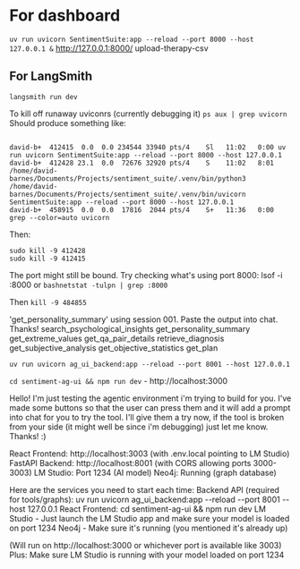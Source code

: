# For dashboard
`uv run uvicorn SentimentSuite:app --reload --port 8000 --host 127.0.0.1 &`
http://127.0.0.1:8000/
upload-therapy-csv

## For LangSmith
`langsmith run dev`

To kill off runaway uviconrs (currently debugging it)
`ps aux | grep uvicorn`
Should produce something like:
```aiignore

david-b+  412415  0.0  0.0 234544 33940 pts/4    Sl   11:02   0:00 uv run uvicorn SentimentSuite:app --reload --port 8000 --host 127.0.0.1
david-b+  412428 23.1  0.0  72676 32920 pts/4    S    11:02   8:01 /home/david-barnes/Documents/Projects/sentiment_suite/.venv/bin/python3 /home/david-barnes/Documents/Projects/sentiment_suite/.venv/bin/uvicorn SentimentSuite:app --reload --port 8000 --host 127.0.0.1
david-b+  458915  0.0  0.0  17816  2044 pts/4    S+   11:36   0:00 grep --color=auto uvicorn
```
Then:
```
sudo kill -9 412428
sudo kill -9 412415
```
The port might still be bound. Try checking what's using port 8000:
lsof -i :8000
or
`bashnetstat -tulpn | grep :8000`

Then `kill -9 484855`



'get_personality_summary' using session 001. Paste the output into chat. Thanks!
search_psychological_insights
get_personality_summary
get_extreme_values
get_qa_pair_details
retrieve_diagnosis
get_subjective_analysis
get_objective_statistics
get_plan

`uv run uvicorn ag_ui_backend:app --reload --port 8001 --host 127.0.0.1`

`cd sentiment-ag-ui && npm run dev` - http://localhost:3000

Hello! I'm just testing the agentic environment i'm trying to build for you. I've made some buttons so that the user can press them and it will add a prompt into chat for you to try the tool. I'll give them a try now, if the tool is broken from your side (it might well be since i'm debugging) just let me know. Thanks! :)

React Frontend: http://localhost:3003 (with .env.local pointing to LM Studio)
FastAPI Backend: http://localhost:8001 (with CORS allowing ports 3000-3003)
LM Studio: Port 1234 (AI model)
Neo4j: Running (graph database)

Here are the services you need to start each time:
Backend API (required for tools/graphs):
uv run uvicorn ag_ui_backend:app --reload --port 8001 --host 127.0.0.1
React Frontend:
cd sentiment-ag-ui && npm run dev
LM Studio - Just launch the LM Studio app and make sure your model is loaded on port 1234
Neo4j - Make sure it's running (you mentioned it's already up)

(Will run on http://localhost:3000 or whichever port is available like 3003) Plus: Make sure LM Studio is running with your model loaded on port 1234